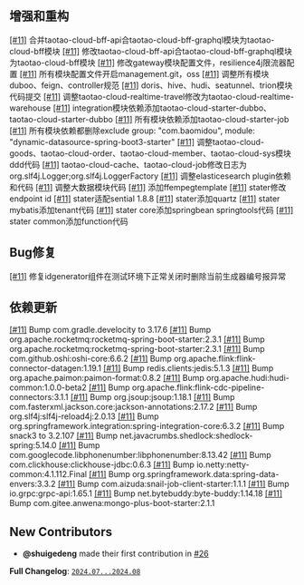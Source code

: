 ## 增强和重构

[[#11]](https://github.com/shuigedeng/taotao-cloud-project/issues/11) 合并taotao-cloud-bff-api合taotao-cloud-bff-graphql模块为taotao-cloud-bff模块 
[[#11]](https://github.com/shuigedeng/taotao-cloud-project/issues/11) 修改taotao-cloud-bff-api合taotao-cloud-bff-graphql模块为taotao-cloud-bff模块 
[[#11]](https://github.com/shuigedeng/taotao-cloud-project/issues/11) 修改gateway模块配置文件，resilience4j限流器配置 
[[#11]](https://github.com/shuigedeng/taotao-cloud-project/issues/11) 所有模块配置文件开启management.git，oss 
[[#11]](https://github.com/shuigedeng/taotao-cloud-project/issues/11) 调整所有模块duboo、feign、controller规范 
[[#11]](https://github.com/shuigedeng/taotao-cloud-project/issues/11) doris、hive、hudi、seatunnel、trion模块代码提交 
[[#11]](https://github.com/shuigedeng/taotao-cloud-project/issues/11) 调整taotao-cloud-realtime-travel修改为taotao-cloud-realtime-warehouse 
[[#11]](https://github.com/shuigedeng/taotao-cloud-project/issues/11) integration模块依赖添加taotao-cloud-starter-dubbo、taotao-cloud-starter-dubbo 
[[#11]](https://github.com/shuigedeng/taotao-cloud-project/issues/11) 所有模块依赖添加taotao-cloud-starter-job 
[[#11]](https://github.com/shuigedeng/taotao-cloud-project/issues/11) 所有模块依赖都删除exclude group: "com.baomidou", module: "dynamic-datasource-spring-boot3-starter" 
[[#11]](https://github.com/shuigedeng/taotao-cloud-project/issues/11) 调整taotao-cloud-goods、taotao-cloud-order、taotao-cloud-member、taotao-cloud-sys模块ddd代码 
[[#11]](https://github.com/shuigedeng/taotao-cloud-project/issues/11) taotao-cloud-cache、taotao-cloud-job修改日志为org.slf4j.Logger;org.slf4j.LoggerFactory 
[[#11]](https://github.com/shuigedeng/taotao-cloud-project/issues/11) 调整elasticesearch plugin依赖和代码 
[[#11]](https://github.com/shuigedeng/taotao-cloud-project/issues/11) 调整大数据模块代码 
[[#11]](https://github.com/shuigedeng/taotao-cloud-project/issues/11) 添加ffempegtemplate 
[[#11]](https://github.com/shuigedeng/taotao-cloud-project/issues/11) stater修改endpoint id 
[[#11]](https://github.com/shuigedeng/taotao-cloud-project/issues/11) stater适配sential 1.8.8 
[[#11]](https://github.com/shuigedeng/taotao-cloud-project/issues/11) stater添加quartz 
[[#11]](https://github.com/shuigedeng/taotao-cloud-project/issues/11) stater mybatis添加tenant代码 
[[#11]](https://github.com/shuigedeng/taotao-cloud-project/issues/11) stater core添加springbean springtools代码 
[[#11]](https://github.com/shuigedeng/taotao-cloud-project/issues/11) stater common添加function代码 

## Bug修复

[[#11]](https://github.com/shuigedeng/taotao-cloud-project/issues/11) 修复idgenerator组件在测试环境下正常关闭时删除当前生成器编号报异常 

## 依赖更新

[[#11]](https://github.com/shuigedeng/taotao-cloud-project/issues/11) Bump  com.gradle.develocity to 3.17.6 
[[#11]](https://github.com/shuigedeng/taotao-cloud-project/issues/11) Bump org.apache.rocketmq:rocketmq-spring-boot-starter:2.3.1 
[[#11]](https://github.com/shuigedeng/taotao-cloud-project/issues/11) Bump org.apache.rocketmq:rocketmq-spring-boot-starter:2.3.1 
[[#11]](https://github.com/shuigedeng/taotao-cloud-project/issues/11) Bump com.github.oshi:oshi-core:6.6.2 
[[#11]](https://github.com/shuigedeng/taotao-cloud-project/issues/11) Bump org.apache.flink:flink-connector-datagen:1.19.1 
[[#11]](https://github.com/shuigedeng/taotao-cloud-project/issues/11) Bump redis.clients:jedis:5.1.3 
[[#11]](https://github.com/shuigedeng/taotao-cloud-project/issues/11) Bump org.apache.paimon:paimon-format:0.8.2 
[[#11]](https://github.com/shuigedeng/taotao-cloud-project/issues/11) Bump org.apache.hudi:hudi-common:1.0.0-beta2 
[[#11]](https://github.com/shuigedeng/taotao-cloud-project/issues/11) Bump org.apache.flink:flink-cdc-pipeline-connectors:3.1.1 
[[#11]](https://github.com/shuigedeng/taotao-cloud-project/issues/11) Bump org.jsoup:jsoup:1.18.1 
[[#11]](https://github.com/shuigedeng/taotao-cloud-project/issues/11) Bump com.fasterxml.jackson.core:jackson-annotations:2.17.2 
[[#11]](https://github.com/shuigedeng/taotao-cloud-project/issues/11) Bump org.slf4j:slf4j-reload4j:2.0.13 
[[#11]](https://github.com/shuigedeng/taotao-cloud-project/issues/11) Bump org.springframework.integration:spring-integration-core:6.3.2 
[[#11]](https://github.com/shuigedeng/taotao-cloud-project/issues/11) Bump snack3 to 3.2.107 
[[#11]](https://github.com/shuigedeng/taotao-cloud-project/issues/11) Bump net.javacrumbs.shedlock:shedlock-spring:5.14.0 
[[#11]](https://github.com/shuigedeng/taotao-cloud-project/issues/11) Bump com.googlecode.libphonenumber:libphonenumber:8.13.42 
[[#11]](https://github.com/shuigedeng/taotao-cloud-project/issues/11) Bump com.clickhouse:clickhouse-jdbc:0.6.3 
[[#11]](https://github.com/shuigedeng/taotao-cloud-project/issues/11) Bump io.netty:netty-common:4.1.112.Final 
[[#11]](https://github.com/shuigedeng/taotao-cloud-project/issues/11) Bump org.springframework.data:spring-data-envers:3.3.2 
[[#11]](https://github.com/shuigedeng/taotao-cloud-project/issues/11) Bump com.aizuda:snail-job-client-starter:1.1.1 
[[#11]](https://github.com/shuigedeng/taotao-cloud-project/issues/11) Bump io.grpc:grpc-api:1.65.1 
[[#11]](https://github.com/shuigedeng/taotao-cloud-project/issues/11) Bump net.bytebuddy:byte-buddy:1.14.18 
[[#11]](https://github.com/shuigedeng/taotao-cloud-project/issues/11) Bump com.gitee.anwena:mongo-plus-boot-starter:2.1.1 

## New Contributors

* **@shuigedeng** made their first contribution in [#26](https://github.com/shuigedeng/taotao-cloud-project/pull/26)

**Full Changelog**: [`2024.07...2024.08`](https://github.com/shuigedeng/taotao-cloud-project/compare/2024.05...2024.06)
